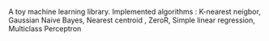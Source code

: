 A toy machine learning library. Implemented algorithms : 
K-nearest neigbor,
Gaussian Naive Bayes,
Nearest centroid ,
ZeroR,
Simple linear regression,
Multiclass Perceptron
